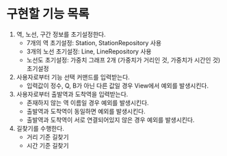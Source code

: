 # 구현할 기능 목록

1. 역, 노선, 구간 정보를 초기설정한다.
    - 7개의 역 초기설정: Station, StationRepository 사용
    - 3개의 노선 초기설정: Line, LineRepository 사용
    - 노선도 초기설정: 가중치 그래프 2개 (가중치가 거리인 것, 가중치가 시간인 것) 초기설정
2. 사용자로부터 기능 선택 커맨드를 입력받는다.
    - 입력값이 정수, Q, B가 아닌 다른 값일 경우 View에서 예외를 발생시킨다.
3. 사용자로부터 출발역과 도착역을 입력받는다.
    - 존재하지 않는 역 이름일 경우 예외를 발생시킨다.
    - 출발역과 도착역이 동일하면 예외를 발생시킨다.
    - 출발역과 도착역이 서로 연결되어있지 않은 경우 예외를 발생시킨다.
4. 길찾기를 수행한다.
   - 거리 기준 길찾기
   - 시간 기준 길찾기